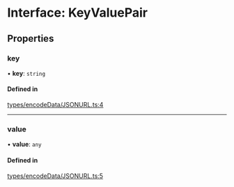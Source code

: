 # Interface: KeyValuePair

## Properties

### key

• **key**: `string`

#### Defined in

[types/encodeData/JSONURL.ts:4](https://github.com/Hugoo/erc725.js/blob/e7e4205/src/types/encodeData/JSONURL.ts#L4)

___

### value

• **value**: `any`

#### Defined in

[types/encodeData/JSONURL.ts:5](https://github.com/Hugoo/erc725.js/blob/e7e4205/src/types/encodeData/JSONURL.ts#L5)
